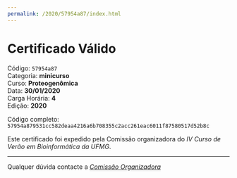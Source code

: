 ```yaml
---
permalink: /2020/57954a87/index.html
---
```


# Certificado Válido

Código: `57954a87`<br>
Categoria: **minicurso**<br>
Curso: **Proteogenômica**<br>
Data: **30/01/2020**<br>
Carga Horária: **4**<br>
Edição: **2020**<br>


Código completo: `57954a879531cc582deaa4216a6b708355c2acc261eac6011f87580517d52b8c`


Este certificado foi expedido pela Comissão organizadora do *IV Curso de Verão em Bioinformática da UFMG*.

----

Qualquer dúvida contacte a [_Comissão Organizadora_](<mailto:cursobioinfoufmg@gmail.com$subject=[Certificados]>)

